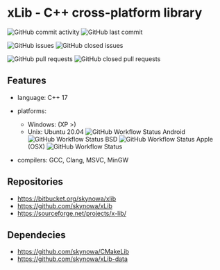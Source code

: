 # xLib - C++ cross-platform library

![GitHub commit activity](https://img.shields.io/github/commit-activity/w/skynowa/xlib) ![GitHub last commit](https://img.shields.io/github/last-commit/skynowa/xlib)

![GitHub issues](https://img.shields.io/github/issues-raw/skynowa/xlib?color=red) ![GitHub closed issues](https://img.shields.io/github/issues-closed-raw/skynowa/xlib?color=green)

![GitHub pull requests](https://img.shields.io/github/issues-pr-raw/skynowa/xlib?color=red) ![GitHub closed pull requests](https://img.shields.io/github/issues-pr-closed-raw/skynowa/xlib?color=green)

## Features

- language: C++ 17
- platforms:

  - Windows: (XP >)
  - Unix: 
      Ubuntu 20.04 ![GitHub Workflow Status](https://img.shields.io/github/workflow/status/skynowa/xLib/CI)
      Android      ![GitHub Workflow Status](https://img.shields.io/github/workflow/status/skynowa/xLib_android/CI)
      BSD          ![GitHub Workflow Status](https://img.shields.io/github/workflow/status/skynowa/xLib_bsd/CI)
      Apple (OSX)  ![GitHub Workflow Status](https://img.shields.io/github/workflow/status/skynowa/xLib_Apple/CI)

- compilers: GCC, Clang, MSVC, MinGW

## Repositories

- https://bitbucket.org/skynowa/xlib
- https://github.com/skynowa/xLib
- https://sourceforge.net/projects/x-lib/

## Dependecies

- https://github.com/skynowa/CMakeLib
- https://github.com/skynowa/xLib-data

